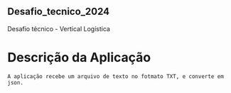 ## Desafio_tecnico_2024
 Desafio técnico - Vertical Logística

# Descrição da Aplicação
    A aplicação recebe um arquivo de texto no fotmato TXT, e converte em json.